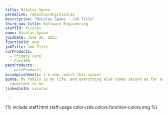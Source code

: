 ```yaml
---
title: Nicolas Spano
permalink: /aboutus/eng/nicolas
description: "Nicolas Spano - Job Title"
third_nav_title: Software Engineering
staffId: nicolas
name: Nicolas Spano
joinDate: June 26, 2023
functionId: eng
jobTitle: Job Title
curProducts:
  - Primary Care
  - Care360
pastProducts:
  - pastProducts
accomplishments: i'm new, watch this space!
quote: My family is my life, and everything else comes second as far as what’s
  important to me.
linkedinId: nicolas

---
```


{% include staff.html staff=page color=site.colors.function-colors.eng %}
